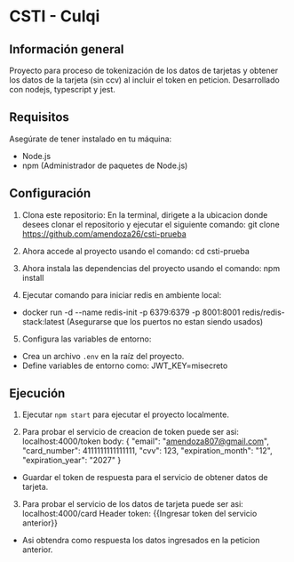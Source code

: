 # CSTI - Culqi
## Información general

Proyecto para proceso de tokenización de los datos de tarjetas y obtener los datos de la tarjeta (sin ccv) al incluir el token en peticion. Desarrollado con nodejs, typescript y jest.

## Requisitos

Asegúrate de tener instalado en tu máquina:

- Node.js
- npm (Administrador de paquetes de Node.js)

## Configuración

1. Clona este repositorio:
   En la terminal, dirigete a la ubicacion donde desees clonar el repositorio y ejecutar el siguiente comando:
   git clone https://github.com/amendoza26/csti-prueba

2. Ahora accede al proyecto usando el comando: cd csti-prueba
3. Ahora instala las dependencias del proyecto usando el comando: npm install
4. Ejecutar comando para iniciar redis en ambiente local:

- docker run -d --name redis-init -p 6379:6379 -p 8001:8001 redis/redis-stack:latest
  (Asegurarse que los puertos no estan siendo usados)

5. Configura las variables de entorno:

- Crea un archivo `.env` en la raíz del proyecto.
- Define variables de entorno como: JWT_KEY=misecreto

## Ejecución

1. Ejecutar `npm start` para ejecutar el proyecto localmente.

2. Para probar el servicio de creacion de token puede ser asi:
   localhost:4000/token
   body: {
   "email": "amendoza807@gmail.com",
   "card_number": 4111111111111111,
   "cvv": 123,
   "expiration_month": "12",
   "expiration_year": "2027"
   }

- Guardar el token de respuesta para el servicio de obtener datos de tarjeta.

3. Para probar el servicio de los datos de tarjeta puede ser asi:
   localhost:4000/card
   Header token: {{Ingresar token del servicio anterior}}

- Asi obtendra como respuesta los datos ingresados en la peticion anterior.

